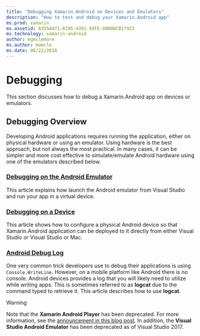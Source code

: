 ```yaml
---
title: "Debugging Xamarin.Android on Devices and Emulators"
description: "How to test and debug your Xamarin.Android app"
ms.prod: xamarin
ms.assetid: A355A471-8195-4391-93FE-0000BCB17923
ms.technology: xamarin-android
author: mgmclemore
ms.author: mamcle
ms.date: 06/22/2018
---
```


# Debugging

This section discusses how to debug a Xamarin.Android app on devices or emulators.

## Debugging Overview

Developing Android applications requires running the application,
either on physical hardware or using an emulator. Using
hardware is the best approach, but not always the most practical. In
many cases, it can be simpler and more cost effective to
simulate/emulate Android hardware using one of the emulators
described below.

### [Debugging on the Android Emulator](~/android/deploy-test/debugging/debug-on-emulator.md)

This article explains how launch the Android emulator from Visual
Studio and run your app in a virtual device.

### [Debugging on a Device](~/android/deploy-test/debugging/debug-on-device.md)

This article shows how to configure a physical Android device so that
Xamarin.Android application can be deployed to it directly from either
Visual Studio or Visual Studio or Mac.

### [Android Debug Log](~/android/deploy-test/debugging/android-debug-log.md)

One very common trick developers use to debug their applications 
is using `Console.WriteLine`. However, on a mobile platform like Android
there is no console. Android devices provides a log that you will
likely need to utilize while writing apps. This is sometimes referred
to as **logcat** due to the command typed to retrieve it. This article
describes how to use **logcat**.

> [!WARNING]
> Note that the **Xamarin Android Player** has been deprecated. For more information, see the [announcement in this
 blog post](https://blog.xamarin.com/live-from-dotnetconf-cycle-7-xamarin-studio-6-and-more/). In addition, the
**Visual Studio Android Emulator** has been deprecated as of Visual Studio 2017.
